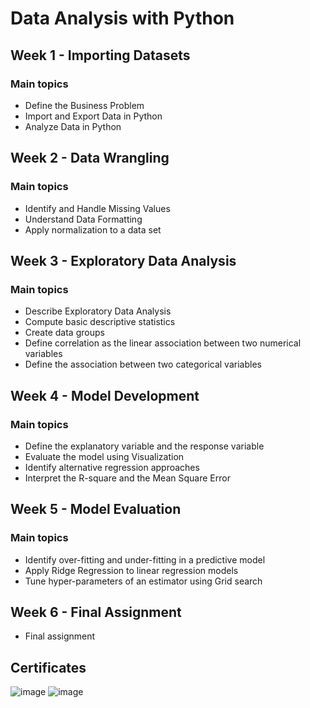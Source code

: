 # Data Analysis with Python
## Week 1 - Importing Datasets
### Main topics
* Define the Business Problem
* Import and Export Data in Python
* Analyze Data in Python

## Week 2 - Data Wrangling
### Main topics
* Identify and Handle Missing Values
* Understand Data Formatting
* Apply normalization to a data set

## Week 3 - Exploratory Data Analysis
### Main topics
* Describe Exploratory Data Analysis
* Compute basic descriptive statistics
* Create data groups
* Define correlation as the linear association between two numerical variables
* Define the association between two categorical variables

## Week 4 - Model Development
### Main topics
* Define the explanatory variable and the response variable
* Evaluate the model using Visualization
* Identify alternative regression approaches
* Interpret the R-square and the Mean Square Error

## Week 5 - Model Evaluation
### Main topics
* Identify over-fitting and under-fitting in a predictive model
* Apply Ridge Regression to linear regression models
* Tune hyper-parameters of an estimator using Grid search
## Week 6 - Final Assignment
* Final assignment


## Certificates

![image](https://user-images.githubusercontent.com/40517814/207170438-900574ce-bde1-4738-af55-f58310b93171.png)
![image](https://user-images.githubusercontent.com/40517814/207170347-b0cc2132-e38c-44fb-87db-4c51e0475f24.png)




